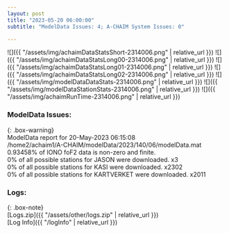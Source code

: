 ```yaml
---
layout: post
title: "2023-05-20 06:00:00"
subtitle: "ModelData Issues: 4; A-CHAIM System Issues: 0"

---
```


![]({{ "/assets/img/achaimDataStatsShort-2314006.png" | relative_url }})
![]({{ "/assets/img/achaimDataStatsLong00-2314006.png" | relative_url }})
![]({{ "/assets/img/achaimDataStatsLong01-2314006.png" | relative_url }})
![]({{ "/assets/img/achaimDataStatsLong02-2314006.png" | relative_url }})
![]({{ "/assets/img/modelDataDataStats-2314006.png" | relative_url }})
![]({{ "/assets/img/modelDataStationStats-2314006.png" | relative_url }})
![]({{ "/assets/img/achaimRunTime-2314006.png" | relative_url }})


### ModelData Issues:  
  
{: .box-warning}  
 ModelData report for 20-May-2023 06:15:08   
 /home2/achaim1/A-CHAIM/modelData/2023/140/06/modelData.mat   
 0.93458% of IONO foF2 data is non-zero and finite.   
 0% of all possible stations for JASON were downloaded. x3   
 0% of all possible stations for KASI were downloaded. x2302   
 0% of all possible stations for KARTVERKET were downloaded. x2011   
  


### Logs:  
  
{: .box-note}  
[Logs.zip]({{ "/assets/other/logs.zip" | relative_url }})  
[Log Info]({{ "/logInfo" | relative_url }})  
